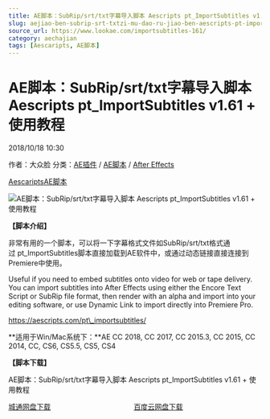 ```yaml
---
title: AE脚本：SubRip/srt/txt字幕导入脚本 Aescripts pt_ImportSubtitles v1.61 + 使用教程
slug: aejiao-ben-subrip-srt-txtzi-mu-dao-ru-jiao-ben-aescripts-pt-importsubtitles-v1-61-shi-yong-jiao-cheng
source_url: https://www.lookae.com/importsubtitles-161/
category: aechajian
tags: [Aescaripts, AE脚本]
---
```

# AE脚本：SubRip/srt/txt字幕导入脚本 Aescripts pt\_ImportSubtitles v1.61 + 使用教程

2018/10/18 10:30

作者：大众脸
分类：[AE插件](https://www.lookae.com/after-effects/aechajian/) / [AE脚本](https://www.lookae.com/after-effects/aescripts/) / [After Effects](https://www.lookae.com/after-effects/)

[Aescaripts](https://www.lookae.com/tag/aescaripts/)[AE脚本](https://www.lookae.com/tag/ae%e8%84%9a%e6%9c%ac/)

![AE脚本：SubRip/srt/txt字幕导入脚本 Aescripts pt_ImportSubtitles v1.61 + 使用教程](https://www.lookae.com/wp-content/uploads/2015/04/pt_importsubtitles_lg.jpg "AE脚本：SubRip/srt/txt字幕导入脚本 Aescripts pt_ImportSubtitles v1.61 + 使用教程-LookAE.com")

**【脚本介绍】**

非常有用的一个脚本，可以将一下字幕格式文件如SubRip/srt/txt格式通过 pt\_ImportSubtitles脚本直接加载到AE软件中，或通过动态链接直接连接到Premiere中使用。

Useful if you need to embed subtitles onto video for web or tape delivery. You can import subtitles into After Effects using either the Encore Text Script or SubRip file format, then render with an alpha and import into your editing software, or use Dynamic Link to import directly into Premiere Pro.

https://aescripts.com/pt\_importsubtitles/

**适用于Win/Mac系统下：**AE CC 2018, CC 2017, CC 2015.3, CC 2015, CC 2014, CC, CS6, CS5.5, CS5, CS4

**【脚本下载】**

AE脚本：SubRip/srt/txt字幕导入脚本 Aescripts pt\_ImportSubtitles v1.61 + 使用教程

[城通网盘下载](https://lookae.ctfile.com/fs/680462-315387033)                                          [百度云网盘下载](https://pan.baidu.com/s/1MLqsBNeO5IXq_dG08T6nEQ)
